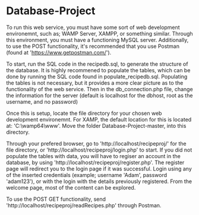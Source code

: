 # Database-Project

To run this web service, you must have some sort of web development environemnt, such as; WAMP Server, XAMPP, or something similar. Through this environment, you must have a functioning MySQL server. Additionally, to use the POST functionality, it's recommended that you use Postman (found at 'https://www.getpostman.com/').

To start, run the SQL code in the recipedb.sql, to generate the structure of the database. It is highly recommened to populate the tables, which can be done by running the SQL code found in populate_recipedb.sql. Populating the tables is not necessary, but it provides a more clear picture as to the functionality of the web service.
Then in the db_connection.php file, change the information for the server (default is localhost for the dbhost, root as the username, and no password)

Once this is setup, locate the file directory for your chosen web development environemnt. For XAMP, the default location for this is located at: 'C:\wamp64\www\'. Move the folder Database-Project-master, into this directory.

Through your prefered browser, go to 'http://localhost/recipeproj/' for the file directory, or 'http://localhost/recipeproj/login.php' to start. If you did not populate the tables with data, you will have to regiser an account in the database, by using 'http://localhost/recipeproj/register.php'. The register page will redirect you to the login page if it was successful. Login using any of the inserted credentials (example; username 'Adam', password 'adam123'), or with the login with the details previously registered. From the welcome page, most of the content can be explored.

To use the POST GET functionality, send 'http://localhost/recipeproj/readRecipes.php' through Postman.
